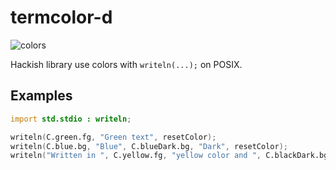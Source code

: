 # termcolor-d

![colors](https://i.imgur.com/kF3nEc9.png)

Hackish library use colors with `writeln(...);` on POSIX.

## Examples

```d
import std.stdio : writeln;

writeln(C.green.fg, "Green text", resetColor);
writeln(C.blue.bg, "Blue", C.blueDark.bg, "Dark", resetColor);
writeln("Written in ", C.yellow.fg, "yellow color and ", C.blackDark.bg, "dark background", resetColor, "!");
```

